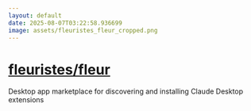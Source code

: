 ```yaml
---
layout: default
date: 2025-08-07T03:22:58.936699
image: assets/fleuristes_fleur_cropped.png
---
```


# [fleuristes/fleur](https://github.com/fleuristes/fleur)

Desktop app marketplace for discovering and installing Claude Desktop extensions
